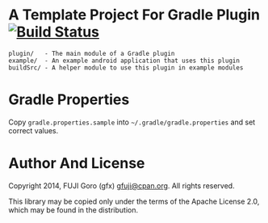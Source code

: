 # A Template Project For Gradle Plugin [![Build Status](https://travis-ci.org/gfx/gradle-plugin-template.svg)](https://travis-ci.org/gfx/gradle-plugin-template)

```
plugin/   - The main module of a Gradle plugin
example/  - An example android application that uses this plugin
buildSrc/ - A helper module to use this plugin in example modules
```

# Gradle Properties

Copy `gradle.properties.sample` into `~/.gradle/gradle.properties` and set correct values.

# Author And License

Copyright 2014, FUJI Goro (gfx) <gfuji@cpan.org>. All rights reserved.

This library may be copied only under the terms of the Apache License 2.0, which may be found in the distribution.
